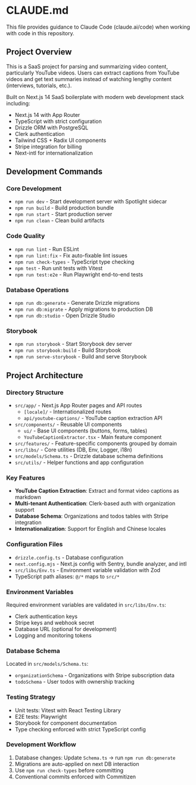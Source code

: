 # CLAUDE.md

This file provides guidance to Claude Code (claude.ai/code) when working with code in this repository.

## Project Overview

This is a SaaS project for parsing and summarizing video content, particularly YouTube videos. Users can extract captions from YouTube videos and get text summaries instead of watching lengthy content (interviews, tutorials, etc.).

Built on Next.js 14 SaaS boilerplate with modern web development stack including:
- Next.js 14 with App Router
- TypeScript with strict configuration
- Drizzle ORM with PostgreSQL
- Clerk authentication
- Tailwind CSS + Radix UI components
- Stripe integration for billing
- Next-intl for internationalization

## Development Commands

### Core Development
- `npm run dev` - Start development server with Spotlight sidecar
- `npm run build` - Build production bundle
- `npm run start` - Start production server
- `npm run clean` - Clean build artifacts

### Code Quality
- `npm run lint` - Run ESLint
- `npm run lint:fix` - Fix auto-fixable lint issues
- `npm run check-types` - TypeScript type checking
- `npm test` - Run unit tests with Vitest
- `npm run test:e2e` - Run Playwright end-to-end tests

### Database Operations
- `npm run db:generate` - Generate Drizzle migrations
- `npm run db:migrate` - Apply migrations to production DB
- `npm run db:studio` - Open Drizzle Studio

### Storybook
- `npm run storybook` - Start Storybook dev server
- `npm run storybook:build` - Build Storybook
- `npm run serve-storybook` - Build and serve Storybook

## Project Architecture

### Directory Structure
- `src/app/` - Next.js App Router pages and API routes
  - `[locale]/` - Internationalized routes
  - `api/youtube-captions/` - YouTube caption extraction API
- `src/components/` - Reusable UI components
  - `ui/` - Base UI components (buttons, forms, tables)
  - `YouTubeCaptionExtractor.tsx` - Main feature component
- `src/features/` - Feature-specific components grouped by domain
- `src/libs/` - Core utilities (DB, Env, Logger, i18n)
- `src/models/Schema.ts` - Drizzle database schema definitions
- `src/utils/` - Helper functions and app configuration

### Key Features
- **YouTube Caption Extraction**: Extract and format video captions as markdown
- **Multi-tenant Authentication**: Clerk-based auth with organization support
- **Database Schema**: Organizations and todos tables with Stripe integration
- **Internationalization**: Support for English and Chinese locales

### Configuration Files
- `drizzle.config.ts` - Database configuration
- `next.config.mjs` - Next.js config with Sentry, bundle analyzer, and intl
- `src/libs/Env.ts` - Environment variable validation with Zod
- TypeScript path aliases: `@/*` maps to `src/*`

### Environment Variables
Required environment variables are validated in `src/libs/Env.ts`:
- Clerk authentication keys
- Stripe keys and webhook secret
- Database URL (optional for development)
- Logging and monitoring tokens

### Database Schema
Located in `src/models/Schema.ts`:
- `organizationSchema` - Organizations with Stripe subscription data
- `todoSchema` - User todos with ownership tracking

### Testing Strategy
- Unit tests: Vitest with React Testing Library
- E2E tests: Playwright
- Storybook for component documentation
- Type checking enforced with strict TypeScript config

### Development Workflow
1. Database changes: Update `Schema.ts` → run `npm run db:generate`
2. Migrations are auto-applied on next DB interaction
3. Use `npm run check-types` before committing
4. Conventional commits enforced with Commitizen
